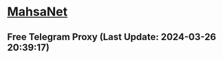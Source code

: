 
# [MahsaNet](https://t.me/mahsa_net)
## Free Telegram Proxy (Last Update: 2024-03-26 20:39:17)

    